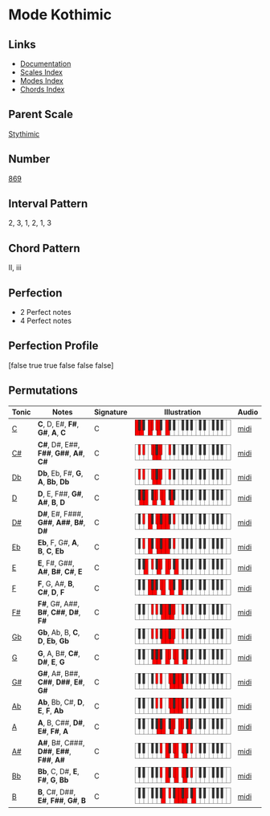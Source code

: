 # Mode Kothimic

## Links

- [Documentation](index.md)
- [Scales Index](Scales.md)
- [Modes Index](Modes.md)
- [Chords Index](Chords.md)

## Parent Scale

[Stythimic](ScaleStythimic.md)

## Number

[869](https://ianring.com/musictheory/scales/869)

## Interval Pattern

2, 3, 1, 2, 1, 3

## Chord Pattern

II, iii

## Perfection

- 2 Perfect notes
- 4 Perfect notes

## Perfection Profile

[false true true false false false]

## Permutations

| Tonic | Notes | Signature | Illustration | Audio |
|-------|-------|-----------|--------------|-------|
| [C](ModeCNaturalKothimic.md) | **C**, D, E#, **F#**, **G#**, **A**, **C** | C | ![CNaturalKothimic](ModeCNaturalKothimic.png) | [midi](https://github.com/edipermadi/music/blob/main/docs/ModeCNaturalKothimic.mid?raw=true) |
| [C#](ModeCSharpKothimic.md) | **C#**, D#, E##, **F##**, **G##**, **A#**, **C#** | C | ![CSharpKothimic](ModeCSharpKothimic.png) | [midi](https://github.com/edipermadi/music/blob/main/docs/ModeCSharpKothimic.mid?raw=true) |
| [Db](ModeDFlatKothimic.md) | **Db**, Eb, F#, **G**, **A**, **Bb**, **Db** | C | ![DFlatKothimic](ModeDFlatKothimic.png) | [midi](https://github.com/edipermadi/music/blob/main/docs/ModeDFlatKothimic.mid?raw=true) |
| [D](ModeDNaturalKothimic.md) | **D**, E, F##, **G#**, **A#**, **B**, **D** | C | ![DNaturalKothimic](ModeDNaturalKothimic.png) | [midi](https://github.com/edipermadi/music/blob/main/docs/ModeDNaturalKothimic.mid?raw=true) |
| [D#](ModeDSharpKothimic.md) | **D#**, E#, F###, **G##**, **A##**, **B#**, **D#** | C | ![DSharpKothimic](ModeDSharpKothimic.png) | [midi](https://github.com/edipermadi/music/blob/main/docs/ModeDSharpKothimic.mid?raw=true) |
| [Eb](ModeEFlatKothimic.md) | **Eb**, F, G#, **A**, **B**, **C**, **Eb** | C | ![EFlatKothimic](ModeEFlatKothimic.png) | [midi](https://github.com/edipermadi/music/blob/main/docs/ModeEFlatKothimic.mid?raw=true) |
| [E](ModeENaturalKothimic.md) | **E**, F#, G##, **A#**, **B#**, **C#**, **E** | C | ![ENaturalKothimic](ModeENaturalKothimic.png) | [midi](https://github.com/edipermadi/music/blob/main/docs/ModeENaturalKothimic.mid?raw=true) |
| [F](ModeFNaturalKothimic.md) | **F**, G, A#, **B**, **C#**, **D**, **F** | C | ![FNaturalKothimic](ModeFNaturalKothimic.png) | [midi](https://github.com/edipermadi/music/blob/main/docs/ModeFNaturalKothimic.mid?raw=true) |
| [F#](ModeFSharpKothimic.md) | **F#**, G#, A##, **B#**, **C##**, **D#**, **F#** | C | ![FSharpKothimic](ModeFSharpKothimic.png) | [midi](https://github.com/edipermadi/music/blob/main/docs/ModeFSharpKothimic.mid?raw=true) |
| [Gb](ModeGFlatKothimic.md) | **Gb**, Ab, B, **C**, **D**, **Eb**, **Gb** | C | ![GFlatKothimic](ModeGFlatKothimic.png) | [midi](https://github.com/edipermadi/music/blob/main/docs/ModeGFlatKothimic.mid?raw=true) |
| [G](ModeGNaturalKothimic.md) | **G**, A, B#, **C#**, **D#**, **E**, **G** | C | ![GNaturalKothimic](ModeGNaturalKothimic.png) | [midi](https://github.com/edipermadi/music/blob/main/docs/ModeGNaturalKothimic.mid?raw=true) |
| [G#](ModeGSharpKothimic.md) | **G#**, A#, B##, **C##**, **D##**, **E#**, **G#** | C | ![GSharpKothimic](ModeGSharpKothimic.png) | [midi](https://github.com/edipermadi/music/blob/main/docs/ModeGSharpKothimic.mid?raw=true) |
| [Ab](ModeAFlatKothimic.md) | **Ab**, Bb, C#, **D**, **E**, **F**, **Ab** | C | ![AFlatKothimic](ModeAFlatKothimic.png) | [midi](https://github.com/edipermadi/music/blob/main/docs/ModeAFlatKothimic.mid?raw=true) |
| [A](ModeANaturalKothimic.md) | **A**, B, C##, **D#**, **E#**, **F#**, **A** | C | ![ANaturalKothimic](ModeANaturalKothimic.png) | [midi](https://github.com/edipermadi/music/blob/main/docs/ModeANaturalKothimic.mid?raw=true) |
| [A#](ModeASharpKothimic.md) | **A#**, B#, C###, **D##**, **E##**, **F##**, **A#** | C | ![ASharpKothimic](ModeASharpKothimic.png) | [midi](https://github.com/edipermadi/music/blob/main/docs/ModeASharpKothimic.mid?raw=true) |
| [Bb](ModeBFlatKothimic.md) | **Bb**, C, D#, **E**, **F#**, **G**, **Bb** | C | ![BFlatKothimic](ModeBFlatKothimic.png) | [midi](https://github.com/edipermadi/music/blob/main/docs/ModeBFlatKothimic.mid?raw=true) |
| [B](ModeBNaturalKothimic.md) | **B**, C#, D##, **E#**, **F##**, **G#**, **B** | C | ![BNaturalKothimic](ModeBNaturalKothimic.png) | [midi](https://github.com/edipermadi/music/blob/main/docs/ModeBNaturalKothimic.mid?raw=true) |
